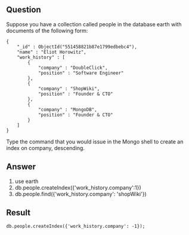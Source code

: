 ## Question

Suppose you have a collection called people in the database earth with documents of the following form:

~~~mongo
{
    "_id" : ObjectId("551458821b87e1799edbebc4"),
    "name" : "Eliot Horowitz",
    "work_history" : [
        {
            "company" : "DoubleClick",
            "position" : "Software Engineer"
        },
        {
            "company" : "ShopWiki",
            "position" : "Founder & CTO"
        },
        {
            "company" : "MongoDB",
            "position" : "Founder & CTO"
        }
    ]
}
~~~
Type the command that you would issue in the Mongo shell to create an index on company, descending.

## Answer

1. use earth
2. db.people.createIndex({'work_history.company':1})
3. db.people.find({'work_history.company': 'shopWiki'})


## Result

~~~mongo
db.people.createIndex({'work_history.company': -1});
~~~